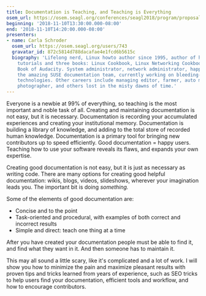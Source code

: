 ```yaml
---
title: Documentation is Teaching, and Teaching is Everything
osem_url: https://osem.seagl.org/conferences/seagl2018/program/proposals/459
beginning: '2018-11-10T13:30:00.000-08:00'
end: '2018-11-10T14:20:00.000-08:00'
presenters:
- name: Carla Schroder
  osem_url: https://osem.seagl.org/users/743
  gravatar_id: 872c5814d788dacafae4e1fcd6b5615c
  biography: 'Lifelong nerd, Linux howto author since 1995, author of hundreds of
    tutorials and three books: Linux Cookbook, Linux Networking Cookbook, and the
    Book of Audacity. System administrator, network administrator, happy member of
    the amazing SUSE documentation team, currently working on bleeding-edge cloud
    technologies. Other careers include managing editor, farmer, auto mechanic, handymam,
    photographer, and others lost in the misty dawns of time.'
---
```


Everyone is a newbie at 99% of everything, so teaching is the most important and noble task of all. Creating and maintaining documentation is not easy, but it is necessary. Documentation is recording your accumulated experiences and creating your institutional memory. Documentation is building a library of knowledge, and adding to the total store of recorded human knowledge. Documentation is a primary tool for bringing new contributors up to speed efficiently. Good documentation = happy users. Teaching how to use your software reveals its flaws, and expands your own expertise.

Creating good documentation is not easy, but it is just as necessary as writing code. There are many options for creating good helpful documentation: wikis, blogs, videos, slideshows, wherever your imagination leads you. The important bit is doing _something._

Some of the elements of good documentation are:

  - Concise and to the point
  - Task-oriented and procedural, with examples of both correct and incorrect results
  - Simple and direct: teach one thing at a time

After you have created your documentation people must be able to find it, and find what they want in it. And then someone has to maintain it.

This may all sound a little scary, like it's complicated and a lot of work. I will show you how to minimize the pain and maximize pleasant results with proven tips and tricks learned from years of experience, such as SEO tricks to help users find your documentation, efficient tools and workflow, and how to encourage contributors.
